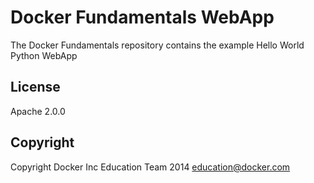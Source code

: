 Docker Fundamentals WebApp
==========================

The Docker Fundamentals repository contains the example Hello World Python WebApp

## License

Apache 2.0.0

## Copyright

Copyright Docker Inc Education Team 2014 <education@docker.com>
